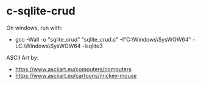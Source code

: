 # c-sqlite-crud

On windows, run with:
  - gcc -Wall -o "sqlite_crud" "sqlite_crud.c" -I"C:\Windows\SysWOW64" -LC:\Windows\SysWOW64 -lsqlite3

ASCII Art by: 
  - https://www.asciiart.eu/computers/computers
  - https://www.asciiart.eu/cartoons/mickey-mouse
